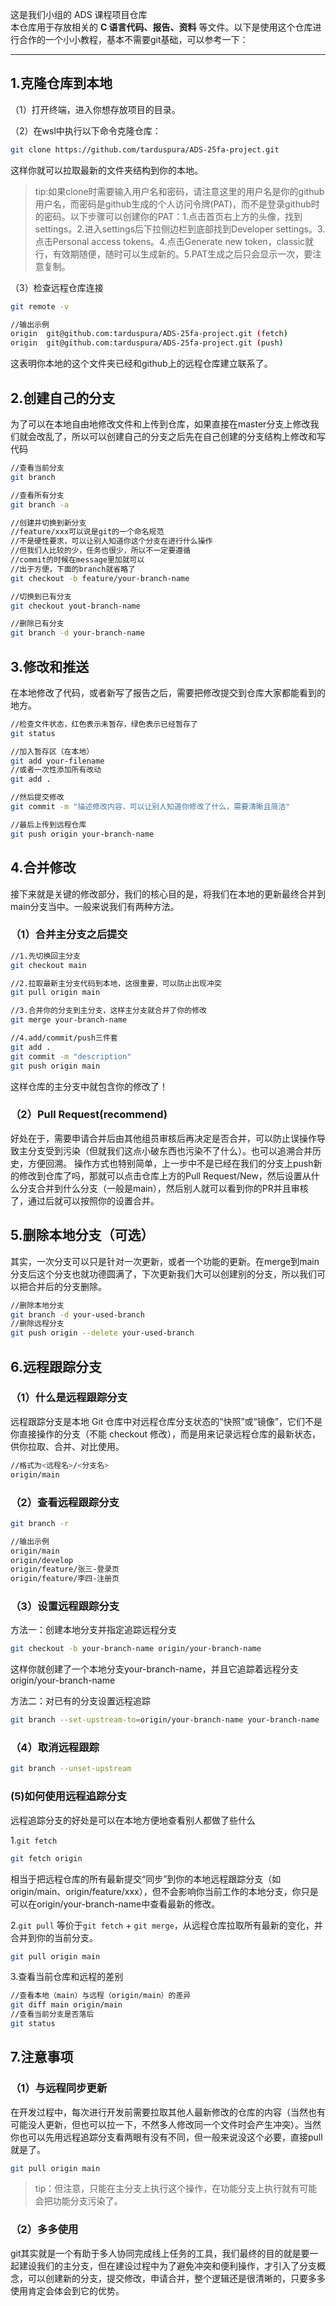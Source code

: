 这是我们小组的 ADS 课程项目仓库  
本仓库用于存放相关的 **C 语言代码、报告、资料** 等文件。以下是使用这个仓库进行合作的一个小小教程，基本不需要git基础，可以参考一下：

---

## 1.克隆仓库到本地

（1）打开终端，进入你想存放项目的目录。

（2）在wsl中执行以下命令克隆仓库：

```bash
git clone https://github.com/tarduspura/ADS-25fa-project.git
```
这样你就可以拉取最新的文件夹结构到你的本地。

>tip:如果clone时需要输入用户名和密码，请注意这里的用户名是你的github用户名，而密码是github生成的个人访问令牌(PAT)，而不是登录github时的密码。以下步骤可以创建你的PAT：1.点击首页右上方的头像，找到settings。2.进入settings后下拉侧边栏到底部找到Developer settings。3.点击Personal access tokens。4.点击Generate new token，classic就行，有效期随便，随时可以生成新的。5.PAT生成之后只会显示一次，要注意复制。

（3）检查远程仓库连接

```bash
git remote -v

//输出示例
origin  git@github.com:tarduspura/ADS-25fa-project.git (fetch)
origin  git@github.com:tarduspura/ADS-25fa-project.git (push)
```
这表明你本地的这个文件夹已经和github上的远程仓库建立联系了。

## 2.创建自己的分支

为了可以在本地自由地修改文件和上传到仓库，如果直接在master分支上修改我们就会改乱了，所以可以创建自己的分支之后先在自己创建的分支结构上修改和写代码

```bash
//查看当前分支
git branch

//查看所有分支
git branch -a

//创建并切换到新分支
//feature/xxx可以说是git的一个命名规范
//不是硬性要求，可以让别人知道你这个分支在进行什么操作
//但我们人比较的少，任务也很少，所以不一定要遵循
//commit的时候在message里加就可以
//出于方便，下面的branch就省略了
git checkout -b feature/your-branch-name

//切换到已有分支
git checkout yout-branch-name

//删除已有分支
git branch -d your-branch-name
```

## 3.修改和推送

在本地修改了代码，或者新写了报告之后，需要把修改提交到仓库大家都能看到的地方。
```bash
//检查文件状态，红色表示未暂存，绿色表示已经暂存了
git status

//加入暂存区（在本地）
git add your-filename
//或者一次性添加所有改动
git add .

//然后提交修改
git commit -m "描述修改内容，可以让别人知道你修改了什么，需要清晰且简洁"

//最后上传到远程仓库
git push origin your-branch-name
```

## 4.合并修改

接下来就是关键的修改部分，我们的核心目的是，将我们在本地的更新最终合并到main分支当中。一般来说我们有两种方法。

### （1）合并主分支之后提交

```bash
//1.先切换回主分支
git checkout main

//2.拉取最新主分支代码到本地，这很重要，可以防止出现冲突
git pull origin main

//3.合并你的分支到主分支，这样主分支就合并了你的修改
git merge your-branch-name

//4.add/commit/push三件套
git add .
git commit -m "description"
git push origin main
```
这样仓库的主分支中就包含你的修改了！

### （2）Pull Request(recommend)
好处在于，需要申请合并后由其他组员审核后再决定是否合并，可以防止误操作导致主分支受到污染（但就我们这点小破东西也污染不了什么）。也可以追溯合并历史，方便回溯。
操作方式也特别简单，上一步中不是已经在我们的分支上push新的修改到仓库了吗，那就可以点击仓库上方的Pull Request/New，然后设置从什么分支合并到什么分支（一般是main），然后别人就可以看到你的PR并且审核了，通过后就可以按照你的设置合并。

## 5.删除本地分支（可选）
其实，一次分支可以只是针对一次更新，或者一个功能的更新。在merge到main分支后这个分支也就功德圆满了，下次更新我们大可以创建别的分支，所以我们可以把合并后的分支删除。

```bash
//删除本地分支
git branch -d your-used-branch
//删除远程分支
git push origin --delete your-used-branch
```

## 6.远程跟踪分支

### （1）什么是远程跟踪分支

远程跟踪分支是本地 Git 仓库中对远程仓库分支状态的“快照”或“镜像”，它们不是你直接操作的分支（不能 checkout 修改），而是用来记录远程仓库的最新状态，供你拉取、合并、对比使用。
```bash
//格式为<远程名>/<分支名>
origin/main
```


### （2）查看远程跟踪分支

```bash
git branch -r

//输出示例
origin/main
origin/develop
origin/feature/张三-登录页
origin/feature/李四-注册页
```

### （3）设置远程跟踪分支

方法一：创建本地分支并指定追踪远程分支
```bash
git checkout -b your-branch-name origin/your-branch-name
```
这样你就创建了一个本地分支your-branch-name，并且它追踪着远程分支origin/your-branch-name

方法二：对已有的分支设置远程追踪

```bash
git branch --set-upstream-to=origin/your-branch-name your-branch-name
```

### （4）取消远程跟踪

```bash
git branch --unset-upstream
```

### (5)如何使用远程追踪分支
远程追踪分支的好处是可以在本地方便地查看别人都做了些什么

1.``git fetch``
```bash
git fetch origin
```
相当于把远程仓库的所有最新提交“同步”到你的本地远程跟踪分支（如 origin/main、origin/feature/xxx），但不会影响你当前工作的本地分支，你只是可以在origin/your-branch-name中查看最新的修改。

2.``git pull``
等价于``git fetch`` + ``git merge``，从远程仓库拉取所有最新的变化，并合并到你的当前分支。
```bash
git pull origin main
```

3.查看当前仓库和远程的差别

```bash
//查看本地（main）与远程（origin/main）的差异
git diff main origin/main
//查看当前分支是否落后
git status
```


## 7.注意事项

### （1）与远程同步更新

在开发过程中，每次进行开发前需要拉取其他人最新修改的仓库的内容（当然也有可能没人更新，但也可以拉一下，不然多人修改同一个文件时会产生冲突）。当然你也可以先用远程追踪分支看两眼有没有不同，但一般来说没这个必要，直接pull就是了。

```bash
git pull origin main
```
>tip：但注意，只能在主分支上执行这个操作，在功能分支上执行就有可能会把功能分支污染了。

### （2）多多使用

git其实就是一个有助于多人协同完成线上任务的工具，我们最终的目的就是要一起建设我们的主分支，但在建设过程中为了避免冲突和便利操作，才引入了分支概念，可以创建新的分支，提交修改，申请合并，整个逻辑还是很清晰的，只要多多使用肯定会体会到它的优势。




